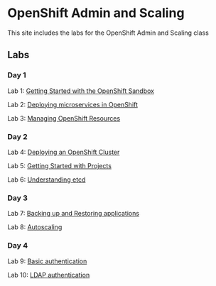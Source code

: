 # OpenShift Admin and Scaling

This site includes the labs for the OpenShift Admin and Scaling class


## Labs
### Day 1
Lab 1: [Getting Started with the OpenShift Sandbox](labs/openshift-sandbox)    

Lab 2: [Deploying microservices in OpenShift](labs/openshift-microservices)   

Lab 3: [Managing OpenShift Resources](https://developers.redhat.com/courses/foundations/manage-resource-objects)



### Day 2

Lab 4: [Deploying an OpenShift Cluster](labs/openshift-deploy)    

Lab 5: [Getting Started with Projects](labs/openshift-projects) 

Lab 6: [Understanding etcd](labs/openshift-etcd) 



### Day 3

Lab 7: [Backing up and Restoring applications](labs/openshift-oadp)   

Lab 8: [Autoscaling](labs/openshift-scaling)   



### Day 4  

Lab 9: [Basic authentication](labs/openshift-authentication)   

Lab 10: [LDAP authentication](labs/openshift-ldap)   



